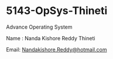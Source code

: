 # 5143-OpSys-Thineti
Advance Operating System




Name : Nanda Kishore Reddy Thineti



Email: Nandakishore.Reddy@hotmail.com
